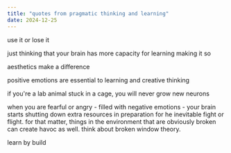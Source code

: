 ```yaml
---
title: "quotes from pragmatic thinking and learning"
date: 2024-12-25
---
```


use it or lose it

just thinking that your brain has more capacity for learning making it so

aesthetics make a difference

positive emotions are essential to learning and creative thinking

if you're a lab animal stuck in a cage, you will never grow new neurons

when you are fearful or angry - filled with negative emotions - your brain starts shutting down extra resources in preparation for he inevitable fight or flight. for that matter, things in the environment that are obviously broken can create havoc as well. think about broken window theory.

learn by build
